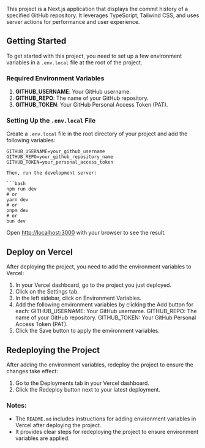 This project is a Next.js application that displays the commit history of a specified GitHub repository. It leverages TypeScript, Tailwind CSS, and uses server actions for performance and user experience.

## Getting Started

To get started with this project, you need to set up a few environment variables in a `.env.local` file at the root of the project.

### Required Environment Variables

1. **GITHUB_USERNAME**: Your GitHub username.
2. **GITHUB_REPO**: The name of your GitHub repository.
3. **GITHUB_TOKEN**: Your GitHub Personal Access Token (PAT).

### Setting Up the `.env.local` File

Create a `.env.local` file in the root directory of your project and add the following variables:

```dotenv
GITHUB_USERNAME=your_github_username
GITHUB_REPO=your_github_repository_name
GITHUB_TOKEN=your_personal_access_token

Then, run the development server:

```bash
npm run dev
# or
yarn dev
# or
pnpm dev
# or
bun dev
```

Open [http://localhost:3000](http://localhost:3000) with your browser to see the result.

## Deploy on Vercel

After deploying the project, you need to add the environment variables to Vercel:

1.  In your Vercel dashboard, go to the project you just deployed.
2.  Click on the Settings tab.
3.  In the left sidebar, click on Environment Variables.
4.  Add the following environment variables by clicking the Add button for each:
        GITHUB_USERNAME: Your GitHub username.
        GITHUB_REPO: The name of your GitHub repository.
        GITHUB_TOKEN: Your GitHub Personal Access Token (PAT).
5.  Click the Save button to apply the environment variables.

## Redeploying the Project

After adding the environment variables, redeploy the project to ensure the changes take effect:
1. Go to the Deployments tab in your Vercel dashboard.
2. Click the Redeploy button next to your latest deployment.

### Notes:

- The `README.md` includes instructions for adding environment variables in Vercel after deploying the project.
- It provides clear steps for redeploying the project to ensure environment variables are applied.
